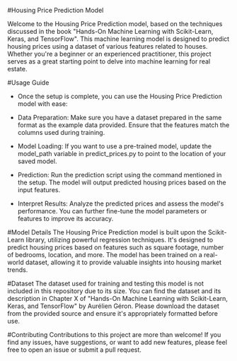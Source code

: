 #Housing Price Prediction Model

Welcome to the Housing Price Prediction model, based on the techniques discussed in the book "Hands-On Machine Learning with Scikit-Learn, Keras, and TensorFlow". This machine learning model is designed to predict housing prices using a dataset of various features related to houses. Whether you're a beginner or an experienced practitioner, this project serves as a great starting point to delve into machine learning for real estate.

#Usage Guide
- Once the setup is complete, you can use the Housing Price Prediction model with ease:

- Data Preparation: Make sure you have a dataset prepared in the same format as the example data provided. Ensure that the features match the columns used during training.

- Model Loading: If you want to use a pre-trained model, update the model_path variable in predict_prices.py to point to the location of your saved model.

- Prediction: Run the prediction script using the command mentioned in the setup. The model will output predicted housing prices based on the input features.

- Interpret Results: Analyze the predicted prices and assess the model's performance. You can further fine-tune the model parameters or features to improve its accuracy.

#Model Details
The Housing Price Prediction model is built upon the Scikit-Learn library, utilizing powerful regression techniques. It's designed to predict housing prices based on features such as square footage, number of bedrooms, location, and more. The model has been trained on a real-world dataset, allowing it to provide valuable insights into housing market trends.

#Dataset
The dataset used for training and testing this model is not included in this repository due to its size. You can find the dataset and its description in Chapter X of "Hands-On Machine Learning with Scikit-Learn, Keras, and TensorFlow" by Aurélien Géron. Please download the dataset from the provided source and ensure it's appropriately formatted before use.

#Contributing
Contributions to this project are more than welcome! If you find any issues, have suggestions, or want to add new features, please feel free to open an issue or submit a pull request.